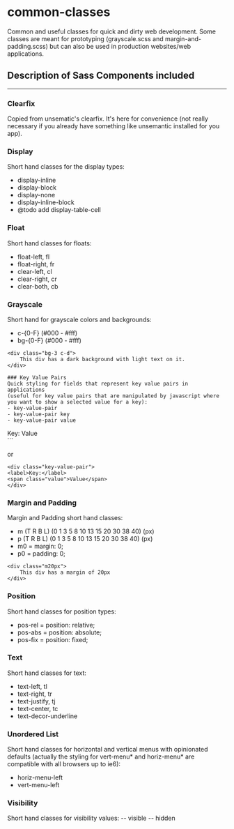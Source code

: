 common-classes
==============

Common and useful classes for quick and dirty web development.
Some classes are meant for prototyping  (grayscale.scss and margin-and-padding.scss)
but can also be used in production websites/web applications.

## Description of Sass Components included
----

### Clearfix
Copied from unsematic's clearfix.  It's here for convenience (not really necessary if you already have
something like unsemantic installed for you app).

### Display
Short hand classes for the display types:
- display-inline
- display-block
- display-none
- display-inline-block
- @todo add display-table-cell

### Float
Short hand classes for floats:
- float-left, fl
- float-right, fr
- clear-left, cl
- clear-right, cr
- clear-both, cb

### Grayscale
Short hand for grayscale colors and backgrounds:
- c-{0-F} (#000 - #fff)
- bg-{0-F} (#000 - #fff)

```
<div class="bg-3 c-d">
    This div has a dark background with light text on it.
</div>

### Key Value Pairs
Quick styling for fields that represent key value pairs in applications
(useful for key value pairs that are manipulated by javascript where
you want to show a selected value for a key):
- key-value-pair
- key-value-pair key
- key-value-pair value

```
<div class="key-value-pair">
<span class="key">Key:</span>
<span class="value">Value</span>
</div>
```

or

```
<div class="key-value-pair">
<label>Key:</label>
<span class="value">Value</span>
</div>
```

### Margin and Padding
Margin and Padding short hand classes:
- m (T R B L) (0 1 3 5 8 10 13 15 20 30 38 40) (px)
- p (T R B L) (0 1 3 5 8 10 13 15 20 30 38 40) (px)
- m0 = margin: 0;
- p0 = padding: 0;

```
<div class="m20px">
    This div has a margin of 20px
</div>
```

### Position
Short hand classes for position types:
- pos-rel = position: relative;
- pos-abs = position: absolute;
- pos-fix = position: fixed;

### Text
Short hand classes for text:
- text-left, tl
- text-right, tr
- text-justify, tj
- text-center, tc
- text-decor-underline

### Unordered List
Short hand classes for horizontal and vertical menus with opinionated defaults
(actually the styling for vert-menu* and horiz-menu* are compatible with all browsers
up to ie6):
- horiz-menu-left
- vert-menu-left

### Visibility
Short hand classes for visibility values:
-- visible
-- hidden
